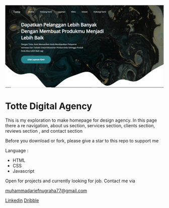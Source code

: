 <img src="asset/readme.png">
<h1>Totte Digital Agency</h1>
<p>This is my exploration to make homepage for design agency. In this page there a re navigation, about us section, services section, clients section, reviews section , and contact section</p>
<p>Before you download or fork, please give a star to this repo to support me</p>
<p>Language :</p>
<ul>
<li>HTML</li>
<li>CSS</li>
<li>Javascript</li>
</ul>
<p>Open for projects and currently looking for job. Contact me via</p>
<a href="mailto:muhammadariefnugraha77@gmail.com">muhammadariefnugraha77@gmail.com</p>
<a href="https://www.linkedin.com/in/arief-nugraha">Linkedin</a>
<a href="https://www.dribbble.com/arief_nugraha">Dribble</a>